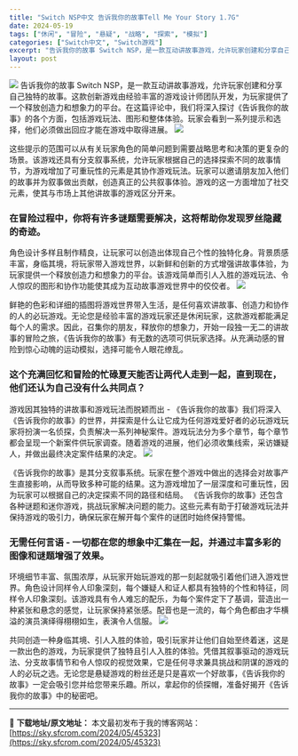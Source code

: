 ```yaml
---
title: "Switch NSP中文 告诉我你的故事Tell Me Your Story 1.7G"
date: 2024-05-19
tags: ["休闲", "冒险", "悬疑", "战略", "探索", "模拟"]
categories: ["Switch中文", "Switch游戏"]
excerpt: "告诉我你的故事 Switch NSP，是一款互动讲故事游戏，允许玩家创建和分享自己独特的故事。这款创新游戏由经验丰富的游戏设计师团队开发，为玩家提供了一个释放创造力和想象力的平台。在这篇评论中，我们将深入探讨《告诉我你的故事》的各个方面，包括游戏玩法、图形和整体体验。玩家会看到一系列提示和选择，他们&hellip;"
layout: post
---
```


<img class="aligncenter" src="https://sky.sfcrom.com/wp-content/uploads/2024/05/20240519100007-2ae75.jpeg" />
告诉我你的故事 Switch NSP，是一款互动讲故事游戏，允许玩家创建和分享自己独特的故事。这款创新游戏由经验丰富的游戏设计师团队开发，为玩家提供了一个释放创造力和想象力的平台。在这篇评论中，我们将深入探讨《告诉我你的故事》的各个方面，包括游戏玩法、图形和整体体验。玩家会看到一系列提示和选择，他们必须做出回应才能在游戏中取得进展。

<img src="https://sky.sfcrom.com/wp-content/uploads/2024/05/20240519100010-88d8c.jpeg" />

<span>这些提示的范围可以从有关玩家角色的简单问题到需要战略思考和决策的更复杂的场景。该游戏还具有分支叙事系统，允许玩家根据自己的选择探索不同的故事情节，为游戏增加了可重玩性的元素是其协作游戏玩法。玩家可以邀请朋友加入他们的故事并为叙事做出贡献，创造真正的公共叙事体验。游戏的这一方面增加了社交元素，使其与市场上其他讲故事的游戏区分开来。</span>
<h3><span>在冒险过程中，你将有许多谜题需要解决，这将帮助你发现罗丝隐藏的奇迹。</span></h3>
<span>角色设计多样且制作精良，让玩家可以创造出体现自己个性的独特化身。背景质感丰富，身临其境，将玩家带入游戏世界，以新鲜和创新的方式增强讲故事体验，为玩家提供一个释放创造力和想象力的平台。该游戏简单而引人入胜的游戏玩法、令人惊叹的图形和协作功能使其成为互动故事游戏世界中的佼佼者。</span>

<img src="https://sky.sfcrom.com/wp-content/uploads/2024/05/20240519100012-55815.jpeg" />

<span>鲜艳的色彩和详细的插图将游戏世界带入生活，是任何喜欢讲故事、创造力和协作的人的必玩游戏。无论您是经验丰富的游戏玩家还是休闲玩家，这款游戏都能满足每个人的需求。因此，召集你的朋友，释放你的想象力，开始一段独一无二的讲故事的冒险之旅，《告诉我你的故事》有无数的选项可供玩家选择。从充满动感的冒险到惊心动魄的运动模拟，选择可能令人眼花缭乱。</span>
<h3><span>这个充满回忆和冒险的忙碌夏天能否让两代人走到一起，直到现在，他们还认为自己没有什么共同点？</span></h3>
<span>游戏因其独特的讲故事和游戏玩法而脱颖而出 - 《告诉我你的故事》我们将深入《告诉我你的故事》的世界，并探索是什么让它成为任何游戏爱好者的必玩游戏玩家将扮演一名侦探，负责解决一系列神秘案件。游戏玩法分为多个章节，每个章节都会呈现一个新案件供玩家调查。随着游戏的进展，他们必须收集线索，采访嫌疑人，并做出最终决定案件结果的决定。</span>

<img src="https://sky.sfcrom.com/wp-content/uploads/2024/05/20240519100014-857b1.jpeg" />

<span>《告诉我你的故事》是其分支叙事系统。玩家在整个游戏中做出的选择会对故事产生直接影响，从而导致多种可能的结果。这为游戏增加了一层深度和可重玩性，因为玩家可以根据自己的决定探索不同的路径和结局。 《告诉我你的故事》还包含各种谜题和迷你游戏，挑战玩家解决问题的能力。这些元素有助于打破游戏玩法并保持游戏的吸引力，确保玩家在解开每个案件的谜团时始终保持警惕。</span>
<h3><span>无需任何言语 - 一切都在您的想象中汇集在一起​​，并通过丰富多彩的图像和谜题增强了效果。</span></h3>
<span>环境细节丰富、氛围浓厚，从玩家开始玩游戏的那一刻起就吸引着他们进入游戏世界。角色设计同样令人印象深刻，每个嫌疑人和证人都具有独特的个性和特征，同样令人印象深刻。该游戏具有令人难忘的配乐，为每个案件定下了基调，营造出一种紧张和悬念的感觉，让玩家保持紧张感。配音也是一流的，每个角色都由才华横溢的演员演绎得栩栩如生，表演令人信服。</span>

<img src="https://sky.sfcrom.com/wp-content/uploads/2024/05/20240519100015-afef7.jpeg" />

共同创造一种身临其境、引人入胜的体验，吸引玩家并让他们自始至终着迷，这是一款出色的游戏，为玩家提供了独特且引人入胜的体验。凭借其叙事驱动的游戏玩法、分支故事情节和令人惊叹的视觉效果，它是任何寻求兼具挑战和阴谋的游戏的人的必玩之选。无论您是悬疑游戏的粉丝还是只是喜欢一个好故事，《告诉我你的故事》一定会吸引您并给您带来乐趣。所以，拿起你的侦探帽，准备好揭开《告诉我你的故事》中的秘密吧。

---
📖 **下载地址/原文地址：** 本文最初发布于我的博客网站：[https://sky.sfcrom.com/2024/05/45323](https://sky.sfcrom.com/2024/05/45323)
